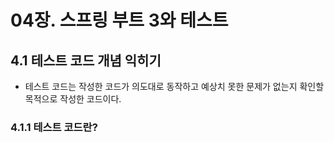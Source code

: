 # 04장. 스프링 부트 3와 테스트
## 4.1 테스트 코드 개념 익히기
- 테스트 코드는 작성한 코드가 의도대로 동작하고 예상치 못한 문제가 없는지 확인할 목적으로 작성한 코드이다.

### 4.1.1 테스트 코드란?
